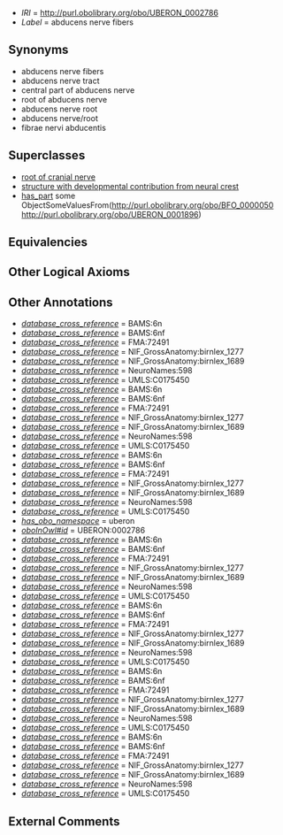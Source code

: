  * *IRI* = http://purl.obolibrary.org/obo/UBERON_0002786
 * *Label* = abducens nerve fibers

## Synonyms

 * abducens nerve fibers
 * abducens nerve tract
 * central part of abducens nerve
 * root of abducens nerve
 * abducens nerve root
 * abducens nerve/root
 * fibrae nervi abducentis

## Superclasses

 * [root of cranial nerve](../../UBERON/43/UBERON_0006843.md)
 * [structure with developmental contribution from neural crest](../../UBERON/14/UBERON_0010314.md)
 * [has_part](../../BFO/51/BFO_0000051.md) some ObjectSomeValuesFrom(<http://purl.obolibrary.org/obo/BFO_0000050> <http://purl.obolibrary.org/obo/UBERON_0001896>)

## Equivalencies


## Other Logical Axioms


## Other Annotations

 * *[database_cross_reference](../../ef/oboInOwl#hasDbXref.md)* = BAMS:6n
 * *[database_cross_reference](../../ef/oboInOwl#hasDbXref.md)* = BAMS:6nf
 * *[database_cross_reference](../../ef/oboInOwl#hasDbXref.md)* = FMA:72491
 * *[database_cross_reference](../../ef/oboInOwl#hasDbXref.md)* = NIF_GrossAnatomy:birnlex_1277
 * *[database_cross_reference](../../ef/oboInOwl#hasDbXref.md)* = NIF_GrossAnatomy:birnlex_1689
 * *[database_cross_reference](../../ef/oboInOwl#hasDbXref.md)* = NeuroNames:598
 * *[database_cross_reference](../../ef/oboInOwl#hasDbXref.md)* = UMLS:C0175450
 * *[database_cross_reference](../../ef/oboInOwl#hasDbXref.md)* = BAMS:6n
 * *[database_cross_reference](../../ef/oboInOwl#hasDbXref.md)* = BAMS:6nf
 * *[database_cross_reference](../../ef/oboInOwl#hasDbXref.md)* = FMA:72491
 * *[database_cross_reference](../../ef/oboInOwl#hasDbXref.md)* = NIF_GrossAnatomy:birnlex_1277
 * *[database_cross_reference](../../ef/oboInOwl#hasDbXref.md)* = NIF_GrossAnatomy:birnlex_1689
 * *[database_cross_reference](../../ef/oboInOwl#hasDbXref.md)* = NeuroNames:598
 * *[database_cross_reference](../../ef/oboInOwl#hasDbXref.md)* = UMLS:C0175450
 * *[database_cross_reference](../../ef/oboInOwl#hasDbXref.md)* = BAMS:6n
 * *[database_cross_reference](../../ef/oboInOwl#hasDbXref.md)* = BAMS:6nf
 * *[database_cross_reference](../../ef/oboInOwl#hasDbXref.md)* = FMA:72491
 * *[database_cross_reference](../../ef/oboInOwl#hasDbXref.md)* = NIF_GrossAnatomy:birnlex_1277
 * *[database_cross_reference](../../ef/oboInOwl#hasDbXref.md)* = NIF_GrossAnatomy:birnlex_1689
 * *[database_cross_reference](../../ef/oboInOwl#hasDbXref.md)* = NeuroNames:598
 * *[database_cross_reference](../../ef/oboInOwl#hasDbXref.md)* = UMLS:C0175450
 * *[has_obo_namespace](../../ce/oboInOwl#hasOBONamespace.md)* = uberon
 * *[oboInOwl#id](../../id/oboInOwl#id.md)* = UBERON:0002786
 * *[database_cross_reference](../../ef/oboInOwl#hasDbXref.md)* = BAMS:6n
 * *[database_cross_reference](../../ef/oboInOwl#hasDbXref.md)* = BAMS:6nf
 * *[database_cross_reference](../../ef/oboInOwl#hasDbXref.md)* = FMA:72491
 * *[database_cross_reference](../../ef/oboInOwl#hasDbXref.md)* = NIF_GrossAnatomy:birnlex_1277
 * *[database_cross_reference](../../ef/oboInOwl#hasDbXref.md)* = NIF_GrossAnatomy:birnlex_1689
 * *[database_cross_reference](../../ef/oboInOwl#hasDbXref.md)* = NeuroNames:598
 * *[database_cross_reference](../../ef/oboInOwl#hasDbXref.md)* = UMLS:C0175450
 * *[database_cross_reference](../../ef/oboInOwl#hasDbXref.md)* = BAMS:6n
 * *[database_cross_reference](../../ef/oboInOwl#hasDbXref.md)* = BAMS:6nf
 * *[database_cross_reference](../../ef/oboInOwl#hasDbXref.md)* = FMA:72491
 * *[database_cross_reference](../../ef/oboInOwl#hasDbXref.md)* = NIF_GrossAnatomy:birnlex_1277
 * *[database_cross_reference](../../ef/oboInOwl#hasDbXref.md)* = NIF_GrossAnatomy:birnlex_1689
 * *[database_cross_reference](../../ef/oboInOwl#hasDbXref.md)* = NeuroNames:598
 * *[database_cross_reference](../../ef/oboInOwl#hasDbXref.md)* = UMLS:C0175450
 * *[database_cross_reference](../../ef/oboInOwl#hasDbXref.md)* = BAMS:6n
 * *[database_cross_reference](../../ef/oboInOwl#hasDbXref.md)* = BAMS:6nf
 * *[database_cross_reference](../../ef/oboInOwl#hasDbXref.md)* = FMA:72491
 * *[database_cross_reference](../../ef/oboInOwl#hasDbXref.md)* = NIF_GrossAnatomy:birnlex_1277
 * *[database_cross_reference](../../ef/oboInOwl#hasDbXref.md)* = NIF_GrossAnatomy:birnlex_1689
 * *[database_cross_reference](../../ef/oboInOwl#hasDbXref.md)* = NeuroNames:598
 * *[database_cross_reference](../../ef/oboInOwl#hasDbXref.md)* = UMLS:C0175450
 * *[database_cross_reference](../../ef/oboInOwl#hasDbXref.md)* = BAMS:6n
 * *[database_cross_reference](../../ef/oboInOwl#hasDbXref.md)* = BAMS:6nf
 * *[database_cross_reference](../../ef/oboInOwl#hasDbXref.md)* = FMA:72491
 * *[database_cross_reference](../../ef/oboInOwl#hasDbXref.md)* = NIF_GrossAnatomy:birnlex_1277
 * *[database_cross_reference](../../ef/oboInOwl#hasDbXref.md)* = NIF_GrossAnatomy:birnlex_1689
 * *[database_cross_reference](../../ef/oboInOwl#hasDbXref.md)* = NeuroNames:598
 * *[database_cross_reference](../../ef/oboInOwl#hasDbXref.md)* = UMLS:C0175450

## External Comments

